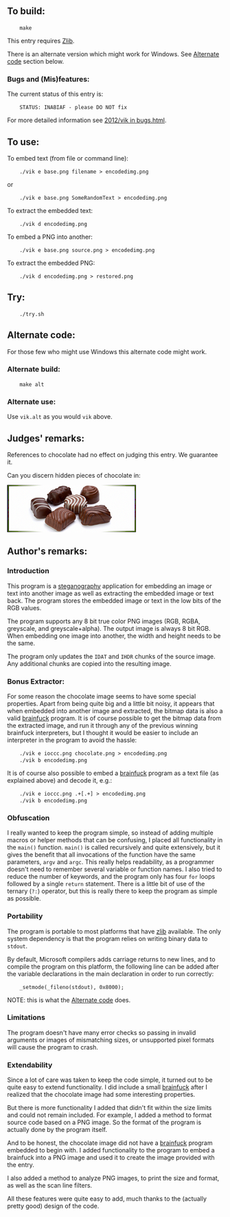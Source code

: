 ## To build:

``` <!---sh-->
    make
```

This entry requires [Zlib](https://www.zlib.net).

There is an alternate version which might work for Windows. See [Alternate
code](#alternate-code) section below.


### Bugs and (Mis)features:

The current status of this entry is:

```
    STATUS: INABIAF - please DO NOT fix
```

For more detailed information see [2012/vik in bugs.html](../../bugs.html#2012_vik).


## To use:

To embed text (from file or command line):

``` <!---sh-->
    ./vik e base.png filename > encodedimg.png
```

or

``` <!---sh-->
    ./vik e base.png SomeRandomText > encodedimg.png
```

To extract the embedded text:

``` <!---sh-->
    ./vik d encodedimg.png
```

To embed a PNG into another:

``` <!---sh-->
    ./vik e base.png source.png > encodedimg.png
```

To extract the embedded PNG:

``` <!---sh-->
    ./vik d encodedimg.png > restored.png
```


## Try:

``` <!---sh-->
    ./try.sh
```


## Alternate code:

For those few who might use Windows this alternate code might work.


### Alternate build:

``` <!---sh-->
    make alt
```


### Alternate use:

Use `vik.alt` as you would `vik` above.


## Judges' remarks:

References to chocolate had no effect on judging this entry. We
guarantee it.

Can you discern hidden pieces of chocolate in:

<img src="chocolate.png"
 alt="image of peices of chocolate candy"
 width=300 height=110>


## Author's remarks:

### Introduction

This program is a [steganography](https://en.wikipedia.org/wiki/Steganography)
application for embedding an image or text into another image as well as
extracting the embedded image or text back.  The program stores the embedded
image or text in the low bits of the RGB values.

The program supports any 8 bit true color PNG images (RGB, RGBA, greyscale,
and greyscale+alpha). The output image is always 8 bit RGB. When embedding
one image into another, the width and height needs to be the same.

The program only updates the `IDAT` and `IHDR` chunks of the source image. Any
additional chunks are copied into the resulting image.


### Bonus Extractor:

For some reason the chocolate image seems to have some special properties.
Apart from being quite big and a little bit noisy, it appears that when embedded
into another image and extracted, the bitmap data is also a valid
[brainfuck](https://en.wikipedia.org/wiki/Brainfuck) program. It is of course
possible to get the bitmap data from the extracted image, and run it through any
of the previous winning brainfuck interpreters, but I thought it would be easier
to include an interpreter in the program to avoid the hassle:

``` <!---sh-->
    ./vik e ioccc.png chocolate.png > encodedimg.png
    ./vik b encodedimg.png
```

It is of course also possible to embed a
[brainfuck](https://en.wikipedia.org/wiki/Brainfuck) program as a text file
(as explained above) and decode it, e.g.:

``` <!---sh-->
    ./vik e ioccc.png .+[.+] > encodedimg.png
    ./vik b encodedimg.png
```

### Obfuscation

I really wanted to keep the program simple, so instead of adding multiple macros
or helper methods that can be confusing, I placed all functionality in the
`main()` function. `main()` is called recursively and quite extensively, but it
gives the benefit that all invocations of the function have the same parameters,
`argv` and `argc`. This really helps readability, as a programmer doesn't need
to remember several variable or function names. I also tried to reduce the
number of keywords, and the program only has four `for` loops followed by a single
`return` statement. There is a little bit of use of the ternary (`?:`) operator,
but this is really there to keep the program as simple as possible.


### Portability

The program is portable to most platforms that have [zlib](https://www.zlib.net)
available. The only system dependency is that the program relies on writing
binary data to `stdout`.

By default, Microsoft compilers adds carriage returns to new lines, and to
compile the program on this platform, the following line can be added after
the variable declarations in the main declaration in order to run
correctly:

``` <!---c-->
    _setmode(_fileno(stdout), 0x8000);
```

NOTE: this is what the [Alternate code](#alternate-code) does.


### Limitations

The program doesn't have many error checks so passing in invalid arguments
or images of mismatching sizes, or unsupported pixel formats will cause the
program to crash.


### Extendability

Since a lot of care was taken to keep the code simple, it turned out to be
quite easy to extend functionality. I did include a small
[brainfuck](https://en.wikipedia.org/wiki/Brainfuck) after I
realized that the chocolate image had some interesting properties.

But there is more functionality I added that didn't fit within the size
limits and could not remain included. For example, I added a method to
format source code based on a PNG image. So the format of the program is
actually done by the program itself.

And to be honest, the chocolate image did not have a
[brainfuck](https://en.wikipedia.org/wiki/Brainfuck) program
embedded to begin with. I added functionality to the program to embed a
brainfuck into a PNG image and used it to create the image provided with
the entry.

I also added a method to analyze PNG images, to print the size and format,
as well as the scan line filters.

All these features were quite easy to add, much thanks to the (actually
pretty good) design of the code.


<!--

    Copyright © 1984-2024 by Landon Curt Noll. All Rights Reserved.

    You are free to share and adapt this file under the terms of this license:

        Creative Commons Attribution-ShareAlike 4.0 International (CC BY-SA 4.0)

    For more information, see:

        https://creativecommons.org/licenses/by-sa/4.0/

-->
